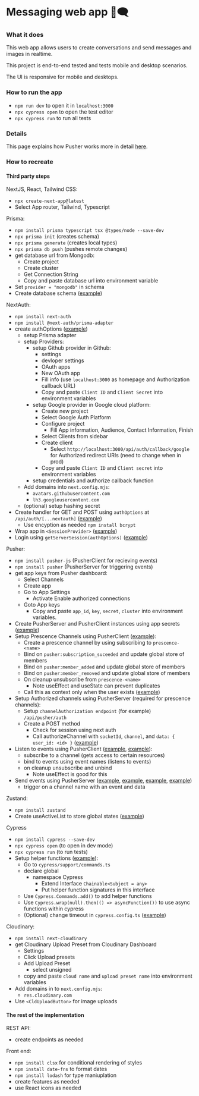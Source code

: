 # Messaging web app 💬🗨️

### What it does

This web app allows users to create conversations and send messages and images in realtime.

This project is end-to-end tested and tests mobile and desktop scenarios.

The UI is responsive for mobile and desktops.

### How to run the app
- `npm run dev` to open it in `localhost:3000`
- `npx cypress open` to open the test editor
- `npx cypress run` to run all tests

### Details

This page explains how Pusher works more in detail [here](/app/libs/pusher.md).

### How to recreate

#### Third party steps

NextJS, React, Tailwind CSS:

- `npx create-next-app@latest`
- Select App router, Tailwind, Typescript

Prisma:

- `npm install prisma typescript tsx @types/node --save-dev`
- `npx prisma init` (creates schema)
- `npx prisma generate` (creates local types)
- `npx prisma db push` (pushes remote changes)
- get database url from Mongodb:
  - Create project
  - Create cluster
  - Get Connection String
  - Copy and paste database url into environment variable
- Set `provider = "mongodb"` in schema
- Create database schema ([example](/prisma/schema.prisma))

NextAuth:

- `npm install next-auth`
- `npm install @next-auth/prisma-adapter`
- create authOptions ([example](./app/libs/authOptions.ts))
  - setup Prisma adapter
  - setup Providers:
    - setup Github provider in Github:
      - settings
      - devloper settings
      - OAuth apps
      - New OAuth app
      - Fill info (use `localhost:3000` as homepage and Authorization callback URL)
      - Copy and paste `Client ID` and `Client Secret` into environment variables
    - setup Google provider in Google cloud platform:
      - Create new project
      - Select Google Auth Platform
      - Configure project
        - Fill App information, Audience, Contact Information, Finish
      - Select Clients from sidebar
      - Create client
        - Select `http://localhost:3000/api/auth/callback/google` for Authorized redirect URIs (need to change when in prod)
      - Copy and paste `Client ID` and `Client secret` into environment variables
    - setup credentials and authorize callback function
  - Add domains into `next.config.mjs`:
    - `avatars.githubusercontent.com`
    - `lh3.googleusercontent.com`
  - (optional) setup hashing secret
- Create handler for GET and POST using `authOptions` at `/api/auth/[...nextauth]` ([example](./app/api/auth/[...nextauth]/route.ts))
  - Use encyption as needed `npm install bcrypt`
- Wrap app in `<SessionProvider>` ([example](./app/context/AuthContext.tsx))
- Login using `getServerSession(authOptions)` ([example](./app/actions/getSession.ts))

Pusher:

- `npm install pusher-js` (PusherClient for recieving events)
- `npm install pusher` (PusherServer for triggering events)
- get app keys from Pusher dashboard:
  - Select Channels
  - Create app
  - Go to App Settings
    - Activate Enable authorized connections
  - Goto App keys
    - Copy and paste `app_id`, `key`, `secret`, `cluster` into environment variables.
- Create PusherServer and PusherClient instances using app secrets ([example](./app/libs/pusher.ts))
- Setup Prescence Channels using PusherClient ([example](./app/hooks/useActiveChannel.ts)):
  - Create a prescence channel by using subscribing to `prescence-<name>`
  - Bind on `pusher:subscription_suceeded` and update global store of members
  - Bind on `pusher:member_added` and update global store of members
  - Bind on `pusher:member_removed` and update global store of members
  - On cleanup unsubscribe from `prescence-<name>` 
    - Note useEffect and useState can prevent duplicates
  - Call this as context only when the user exists ([example](./app/context/PresenceContext.tsx))
- Setup Authorized channels using PusherServer (required for prescence channels):
  - Setup `channelAuthorization endpoint` (for example) `/api/pusher/auth`
  - Create a POST method
    - Check for session using next auth
    - Call authorizeChannel with `socketId`, `channel`, and `data: { user_id: <id> }` ([example](./app/api/pusher/auth/route.ts))
- Listen to events using PusherClient ([example](./app/conversations/components/ConversationList.tsx), [example](./app/conversations/[conversationId]/components/Body.tsx)):
  - subscribe to a channel (gets access to certain resources)
  - bind to events using event names (listens to events)
  - on cleanup unsubscribe and unbind
    - Note useEffect is good for this
- Send events using PusherServer ([example](./app/api/conversations/route.ts), [example](./app/api/conversations/[conversationId]/seen/route.ts), [example](./app/api/conversations/[conversationId]/route.ts), [example](./app/api/messages/route.ts))
  - trigger on a channel name with an event and data

Zustand:

- `npm install zustand`
- Create useActiveList to store global states ([example](./app/hooks/useActiveList.ts))

Cypress

- `npm install cypress --save-dev`
- `npx cypress open` (to open in dev mode)
- `npx cypress run` (to run tests)
- Setup helper functions ([example](./cypress/support/commands.ts)):
  - Go to `cypress/support/commands.ts`
  - declare global
    - namespace Cypress
      - Extend Interface `Chainable<Subject = any>`
      - Put helper function signatures in this interface
  - Use `Cypress.Commands.add()` to add helper functions
  - Use `Cypress.wrap(null).then(() => asyncFunction())` to use async functions within cypress
  - (Optional) change timeout in `cypress.config.ts` ([example](./cypress.config.ts))

Cloudinary:

- `npm install next-cloudinary`
- get Cloudinary Upload Preset from Cloudinary Dashboard
  - Settings
  - Click Upload presets
  - Add Upload Preset
    - select unsigned
  - copy and paste `cloud name` and `upload preset name` into environment variables
- Add domains in to `next.config.mjs`:
  - `res.cloudinary.com`
- Use `<CldUploadButton>` for image uploads

#### The rest of the implementation

REST API:

- create endpoints as needed

Front end:

- `npm install clsx` for conditional rendering of styles
- `npm install date-fns` to format dates
- `npm install lodash` for type maniuplation
- create features as needed
- use React icons as needed
